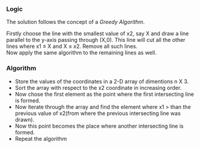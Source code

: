 ### Logic

The solution follows the concept of a *Greedy Algorithm*. 

Firstly choose the line with the smallest value of x2, say X and draw a line parallel to the y-axis passing through (X,0).
This line will cut all the other lines where x1 ≤ X and X ≤ x2. Remove all such lines.<br>
Now apply the same algorithm to the remaining lines as well.

### Algorithm
- Store the values of the coordinates in a 2-D array of dimentions n X 3.
- Sort the array with respect to the x2 coordinate in increasing order.
- Now chose the first element as the point where the first intersecting line is formed. 
- Now iterate through the array and find the element where x1 > than the previous value of x2(from where the previous intersecting line was drawn).
- Now this point becomes the place where another intersecting line is formed.
- Repeat the algorithm
